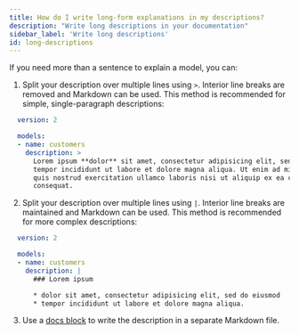 ```yaml
---
title: How do I write long-form explanations in my descriptions?
description: "Write long descriptions in your documentation"
sidebar_label: 'Write long descriptions'
id: long-descriptions
---
```

If you need more than a sentence to explain a model, you can:
1. Split your description over multiple lines using `>`. Interior line breaks are removed and Markdown can be used. This method is recommended for simple, single-paragraph descriptions:
```yml
  version: 2

  models:
  - name: customers
    description: >
      Lorem ipsum **dolor** sit amet, consectetur adipisicing elit, sed do eiusmod
      tempor incididunt ut labore et dolore magna aliqua. Ut enim ad minim veniam,
      quis nostrud exercitation ullamco laboris nisi ut aliquip ex ea commodo
      consequat.
```

2. Split your description over multiple lines using `|`. Interior line breaks are maintained and Markdown can be used. This method is recommended for more complex descriptions:
```yml
  version: 2

  models:
  - name: customers
    description: |
      ### Lorem ipsum

      * dolor sit amet, consectetur adipisicing elit, sed do eiusmod
      * tempor incididunt ut labore et dolore magna aliqua.
```

3. Use a [docs block](/docs/build/documentation#using-docs-blocks) to write the description in a separate Markdown file.
